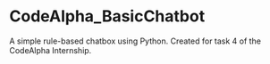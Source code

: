 # CodeAlpha_BasicChatbot
A simple rule-based chatbox using Python. Created for task 4 of the CodeAlpha Internship.
